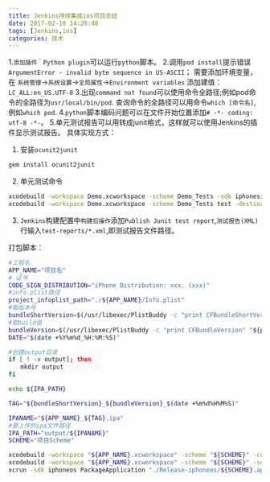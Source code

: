 ```yaml
---
title: Jenkins持续集成ios项目总结
date: 2017-02-10 14:26:48
tags: [Jenkins,ios]
categories: 技术
---
```


1.`添加插件｀Python plugin`可以运行`python`脚本。
2.调用`pod install`提示错误`ArgumentError - invalid byte sequence in US-ASCII`；
需要添加环境变量，在 `系统管理`->`系统设置`->`全局属性`->`Environment variables` 添加建值：`LC_ALL:en_US.UTF-8`
3.出现`command not found`可以使用命令全路径;例如pod命令的全路径为`usr/local/bin/pod`.
查询命令的全路径可以用命令`which [命令名]`,例如`which pod`.
4.`python`脚本编码问题可以在文件开始位置添加`# -*- coding: utf-8 -*-`。
5.单元测试报告可以用转成junit格式，这样就可以使用Jenkins的插件显示测试报告。
具体实现方式：
1) 安装`ocunit2junit`
```bash
gem install ocunit2junit
```
2) 单元测试命令
```bash
xcodebuild -workspace Demo.xcworkspace -scheme Demo_Tests -sdk iphonesimulator build-for-testing
xcodebuild -workspace Demo.xcworkspace -scheme Demo_Tests test -destination 'id=FC6447B8-C098-4DE2-A5AF-9CDE651507F2' 2>&1 | ocunit2junit
```
3) `Jenkins`构建配置中`构建后操作`添加`Publish Junit test report`,`测试报告(XML)`行输入`test-reports/*.xml`,即测试报告文件路径。

打包脚本：
```bash
#工程名
APP_NAME="项目名"
# 证书
CODE_SIGN_DISTRIBUTION="iPhone Distribution: xxx. (xxx)"
#info.plist路径
project_infoplist_path="./${APP_NAME}/Info.plist"
#取版本号
bundleShortVersion=$(/usr/libexec/PlistBuddy -c "print CFBundleShortVersionString" "${project_infoplist_path}")
#取build值
bundleVersion=$(/usr/libexec/PlistBuddy -c "print CFBundleVersion" "${project_infoplist_path}")
DATE="$(date +%Y%m%d_%H:%M:%S)"

#创建output目录
if [ ! -x output]; then  
　　mkdir output  
fi 

echo ${IPA_PATH}

TAG="${bundleShortVersion}_${bundleVersion}_$(date +%m%d%H%M%S)"

IPANAME="${APP_NAME}_${TAG}.ipa"
#要上传的ipa文件路径
IPA_PATH="output/${IPANAME}"
SCHEME="项目Scheme"

xcodebuild -workspace "${APP_NAME}.xcworkspace" -scheme "${SCHEME}" -configuration 'Release' clean
xcodebuild -workspace "${APP_NAME}.xcworkspace" -scheme "${SCHEME}" -sdk iphoneos -configuration 'Release' CODE_SIGN_IDENTITY="${CODE_SIGN_DISTRIBUTION}" SYMROOT='$(PWD)'
xcrun -sdk iphoneos PackageApplication "./Release-iphoneos/${SCHEME}.app" -o "${PWD}/${IPA_PATH}"


```
